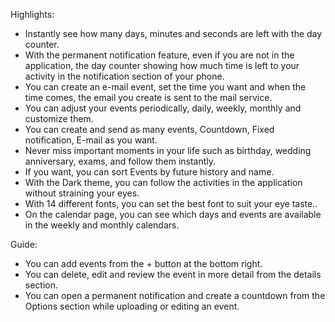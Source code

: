 Highlights:
  - Instantly see how many days, minutes and seconds are left with the day counter.
  - With the permanent notification feature, even if you are not in the application, the day counter showing how much time is left to your activity in the notification section of your phone.
  - You can create an e-mail event, set the time you want and when the time comes, the email you create is sent to the mail service.
  - You can adjust your events periodically, daily, weekly, monthly and customize them.
  - You can create and send as many events, Countdown, Fixed notification, E-mail as you want.
  - Never miss important moments in your life such as birthday, wedding anniversary, exams, and follow them instantly.
  - If you want, you can sort Events by future history and name.
  - With the Dark theme, you can follow the activities in the application without straining your eyes.
  - With 14 different fonts, you can set the best font to suit your eye taste..
  - On the calendar page, you can see which days and events are available in the weekly and monthly calendars.


Guide:
  - You can add events from the + button at the bottom right.
  - You can delete, edit and review the event in more detail from the details section.
  - You can open a permanent notification and create a countdown from the Options section while uploading or editing an event.
